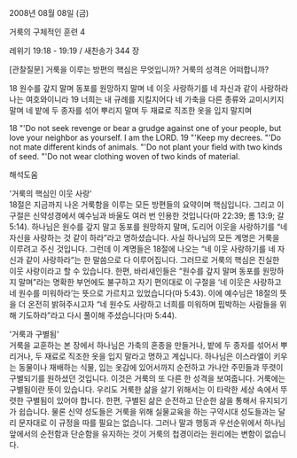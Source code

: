2008년 08월 08일 (금)

거룩의 구체적인 훈련 4



레위기 19:18 - 19:19 / 새찬송가 344 장


[관찰질문]
거룩을 이루는 방편의 핵심은 무엇입니까? 
거룩의 성격은 어떠합니까? 

18 원수를 갚지 말며 동포를 원망하지 말며 네 이웃 사랑하기를 네 자신과 같이 사랑하라 나는 여호와이니라 
19 너희는 내 규례를 지킬지어다 네 가축을 다른 종류와 교미시키지 말며 네 밭에 두 종자를 섞어 뿌리지 말며 두 재료로 직조한 옷을 입지 말지며 

18 "'Do not seek revenge or bear a grudge against one of your people, but love your neighbor as yourself. I am the LORD. 
19 "'Keep my decrees. "'Do not mate different kinds of animals. "'Do not plant your field with two kinds of seed. "'Do not wear clothing woven of two kinds of material.

해석도움





'거룩의 핵심인 이웃 사랑'  
18절은 지금까지 나온 거룩함을 이루는 모든 방편들의 요약이며 핵심입니다. 그리고 이 구절은 신약성경에서 예수님과 바울도 여러 번 인용한 것입니다(마 22:39; 롬 13:9; 갈 5:14). 하나님은 원수를 갚지 말고 동포를 원망하지 말며, 도리어 이웃을 사랑하기를 “네 자신을 사랑하는 것 같이 하라”라고 명하셨습니다. 사실 하나님의 모든 계명은 거룩을 이루려고 주신 것입니다. 그런데 이 계명들은 18절에 나오는 “네 이웃 사랑하기를 네 자신과 같이 사랑하라”는 한 말씀으로 다 이루어집니다. 그러므로 거룩의 핵심은 진실한 이웃 사랑이라고 할 수 있습니다. 한편, 바리새인들은 “원수를 갚지 말며 동포를 원망하지 말며”라는 명확한 부언에도 불구하고 자기 편의대로 이 구절을 ‘네 이웃은 사랑하고 네 원수를 미워하라’는 뜻으로 가르치고 있었습니다(마 5:43). 이에 예수님은 18절의 뜻을 더 온전히 밝혀주시고자 “네 원수도 사랑하고 너희를 미워하며 핍박하는 사람들을 위해 기도하라”라고 다시 풀이해 주셨습니다(마 5:44).     

'거룩과 구별됨'  
거룩을 교훈하는 본 장에서 하나님은 가축의 혼종을 만들거나, 밭에 두 종자를 섞어서 뿌리거나, 두 재료로 직조한 옷을 입지 말라고 명하고 계십니다. 하나님은 이스라엘이 키우는 동물이나 재배하는 식물, 입는 옷감에 있어서까지 순전하고 가나안 주민들과 뚜렷이 구별되기를 원하셨던 것입니다. 이것은 거룩의 또 다른 한 성격을 보여줍니다. 거룩에는 구별됨이란 뜻이 있습니다. 우리도 거룩한 삶을 살기 위해서는 이 타락한 세상 속에서 뚜렷한 구별됨이 있어야 합니다. 한편, 구별된 삶은 순전하고 단순한 삶을 통해서 유지되기가 쉽습니다. 물론 신약 성도들은 거룩을 위해 실물교육을 하는 구약시대 성도들과는 달리 문자대로 이 규정을 따를 필요는 없습니다. 그러나 말과 행동과 우선순위에서 하나님 앞에서의 순전함과 단순함을 유지하는 것이 거룩의 첩경이라는 원리에는 변함이 없습니다.